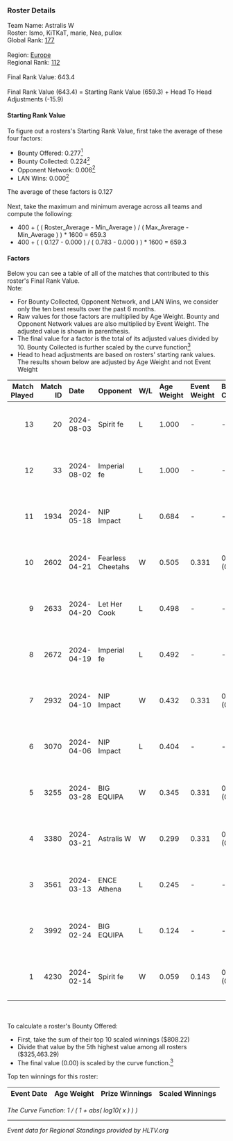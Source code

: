 ### Roster Details<br />
Team Name: Astralis W<br />
Roster: Ismo, KiTKaT, marie, Nea, pullox<br />
Global Rank: [177](../standings_global.md)<br />
<br />
Region: [Europe]( ../standings_europe.md)<br />
Regional Rank: [112]( ../standings_europe.md)<br />
<br />
Final Rank Value:  643.4<br />
<br />
Final Rank Value (643.4) = Starting Rank Value (659.3) + Head To Head Adjustments (-15.9)<br />

#### Starting Rank Value<br />
To figure out a rosters's Starting Rank Value, first take the average of these four factors:<br />
- Bounty Offered: 0.277[<sup>1</sup>](#table2)
- Bounty Collected: 0.224[<sup>2</sup>](#table1)
- Opponent Network: 0.006[<sup>2</sup>](#table1)
- LAN Wins: 0.000[<sup>2</sup>](#table1)

The average of these factors is 0.127<br />
<br />
Next, take the maximum and minimum average across all teams and compute the following:<br />
- 400 + ( ( Roster_Average - Min_Average ) / ( Max_Average - Min_Average ) ) * 1600 = 659.3
- 400 + ( ( 0.127 - 0.000 ) / ( 0.783 - 0.000 ) ) * 1600 = 659.3


#### Factors<br />
Below you can see a table of all of the matches that contributed to this roster's Final Rank Value.<br />
Note:<br />

- For Bounty Collected, Opponent Network, and LAN Wins, we consider only the ten best results over the past 6 months.
- Raw values for those factors are multiplied by Age Weight. Bounty and Opponent Network values are also multiplied by Event Weight. The adjusted value is shown in parenthesis.
- The final value for a factor is the total of its adjusted values divided by 10. Bounty Collected is further scaled by the curve function[<sup>3</sup>](#curveFunction)
- Head to head adjustments are based on rosters' starting rank values. The results shown below are adjusted by Age Weight and not Event Weight
<span id="table1"></span><br />


| Match Played | Match ID | Date       | Opponent          | W/L | Age Weight | Event Weight | Bounty Collected | Opponent Network | LAN Wins  | H2H Adj. | Roster                           |
| -: | -: | :- | :- | :- | :- | :- | :- | :- | :- | -: | :- |
|           13 |       20 | 2024-08-03 | Spirit fe         | L   | 1.000      | -            | -                | -                | -         |   -16.69 | Ismo, KiTKaT, marie, Nea, pullox |
|           12 |       33 | 2024-08-02 | Imperial fe       | L   | 1.000      | -            | -                | -                | -         |    -3.03 | Ismo, KiTKaT, marie, Nea, pullox |
|           11 |     1934 | 2024-05-18 | NIP Impact        | L   | 0.684      | -            | -                | -                | -         |    -9.05 | Ann4, D7, KiTKaT, Nea, pullox    |
|           10 |     2602 | 2024-04-21 | Fearless Cheetahs | W   | 0.505      | 0.331        | 0.003 (0.000)    | 0.066 (0.011)    | 0 (0.000) |     8.71 | Ann4, D7, KiTKaT, Nea, pullox    |
|            9 |     2633 | 2024-04-20 | Let Her Cook      | L   | 0.498      | -            | -                | -                | -         |    -3.31 | Ann4, D7, KiTKaT, Nea, pullox    |
|            8 |     2672 | 2024-04-19 | Imperial fe       | L   | 0.492      | -            | -                | -                | -         |    -1.73 | Ann4, D7, KiTKaT, Nea, pullox    |
|            7 |     2932 | 2024-04-10 | NIP Impact        | W   | 0.432      | 0.331        | 0.005 (0.001)    | 0.229 (0.033)    | 0 (0.000) |     7.99 | Ann4, D7, KiTKaT, Nea, pullox    |
|            6 |     3070 | 2024-04-06 | NIP Impact        | L   | 0.404      | -            | -                | -                | -         |    -5.57 | Ann4, D7, KiTKaT, Nea, pullox    |
|            5 |     3255 | 2024-03-28 | BIG EQUIPA        | W   | 0.345      | 0.331        | 0.017 (0.002)    | 0.152 (0.017)    | 0 (0.000) |     7.08 | Ann4, D7, KiTKaT, Nea, pullox    |
|            4 |     3380 | 2024-03-21 | Astralis W        | W   | 0.299      | 0.331        | 0.001 (0.000)    | 0.021 (0.002)    | 0 (0.000) |     4.23 | Ann4, D7, KiTKaT, Nea, pullox    |
|            3 |     3561 | 2024-03-13 | ENCE Athena       | L   | 0.245      | -            | -                | -                | -         |    -4.05 | Ann4, D7, KiTKaT, Nea, pullox    |
|            2 |     3992 | 2024-02-24 | BIG EQUIPA        | L   | 0.124      | -            | -                | -                | -         |    -1.38 | Ann4, D7, KiTKaT, Nea, pullox    |
|            1 |     4230 | 2024-02-14 | Spirit fe         | W   | 0.059      | 0.143        | 0.005 (0.000)    | 0.140 (0.001)    | 0 (0.000) |     0.95 | Ann4, D7, KiTKaT, Nea, pullox    |

<br />
<span id="table2"></span><br />
To calculate a roster's Bounty Offered:<br />

- First, take the sum of their top 10 scaled winnings ($808.22)
- Divide that value by the 5th highest value among all rosters ($325,463.29)
- The final value (0.00) is scaled by the curve function.[<sup>3</sup>](#curveFunction)

Top ten winnings for this roster:<br />

| Event Date | Age Weight | Prize Winnings | Scaled Winnings |
| :- | -: | :- | :- |


<span id="curveFunction"></span>_The Curve Function: 1 / ( 1 + abs( log10( x ) ) )_<br />

---
_Event data for Regional Standings provided by HLTV.org_<br />
